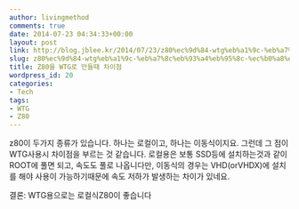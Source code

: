 ```yaml
---
author: livingmethod
comments: true
date: 2014-07-23 04:34:33+00:00
layout: post
link: http://blog.jblee.kr/2014/07/23/z80%ec%9d%84-wtg%eb%a1%9c-%eb%a7%8c%eb%93%a4%eb%95%8c-%ec%b0%a8%ec%9d%b4%ec%a0%90/
slug: z80%ec%9d%84-wtg%eb%a1%9c-%eb%a7%8c%eb%93%a4%eb%95%8c-%ec%b0%a8%ec%9d%b4%ec%a0%90
title: Z80을 WTG로 만들때 차이점
wordpress_id: 20
categories:
- Tech
tags:
- WTG
- Z80
---
```


z80이 두가지 종류가 있습니다.
하나는 로컬이고, 하나는 이동식이지요. 
그런데 그 점이 WTG사용시 차이점을 부르는 것 같습니다.
로컬용은 보통 SSD등에 설치하는것과 같이 ROOT에 풀면 되고, 속도도 풀로 나옵니다만, 
이동식의 경우는 VHD(orVHDX)에 설치를 해야 사용이 가능하기때문에 속도 저하가 발생하는 차이가 있네요.

결론: WTG용으로는 로컬식Z80이 좋습니다
